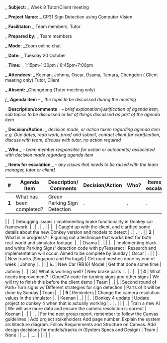 _ **Subject:** _ Week 8 Tutor/Client meeting

_ **Project Name:** _ CP31 Sign Detection using Computer Vision

_ **Facilitator:** _ Team members, Tutor

_ **Prepared by:** _ Team members

_ **Mode:** _Zoom online chat

_ **Date:** _ Tuesday 20 October

_ **Time:** _ 1:15pm-1:30pm / 6:45pm-7:00pm

_ **Attendees:** _ Keenan, Johnny, Oscar, Osama, Tamara, Chengdon ( Client meeting only) Tutor, Client

_ **Absent:** _Chengdong (Tutor meeting only)

_[__ **Agenda item –** _ _the topic to be discussed during the meeting_

_ **Description/comments** _ _– brief explanation/justification of agenda item, sub topics to be discussed or list of things discussed as part of the agenda item_

_ **Decision/Action:** _ _decision made, or action taken regarding agenda item e.g. Due dates, redo work, proof and submit, contact client for clarification, discuss with team, discuss with tutor, no action required_

_ **Who** _ _– team member responsible for action or outcome(s) associated with decision made regarding agenda item_

_ **Items for escalation** _ _– any issues that needs to be raised with the team manager, tutor or client]_

| **#** | **Agenda Item** | **Description/ Comments** | **Decision/Action** | **Who?** | **Items for escalation** |
| --- | --- | --- | --- | --- | --- |
| **1** | What has been completed? | Green Parking Sign Detection | . | . | . |
|
 | . | Debugging issues / implementing brake functionality in Donkey car framework. | . | . | . |
|
 | . | Caught up with the client, and clarified some details about the new Donkey version and models to detect | . | . | . |
| **2** | What is in progress? | Figuring out a technique that works best for both real-world and simulator footage. | . | Osama | . |
|
 | . | Implementing black and white Parking Signs&#39; detection code with pyTesseract | Research and implementation will occur. Aimed to be complete by Sunday | Oscar | . |
|
 | . | New tracks (Singapore and Portugal) | Get road meshes done by end of week | Johnny | . |
|
 | ♿. | New Car (RB16) Model | Get that done some time | Johnny | . |
| **3** | What is working well? | New brake parts | . | . | . |
| **4** | What needs improvement? | OpenCV code for turning signs and other signs | We will try to finish this before the client demo | Team | . |
 |.| Second round of Park+Turn signs w/ Different strategies for sign detection | Parts of it will be done by Sunday | Team | . |
| **5** | Reminders | Change the camera resolution values in the simulator | . | Keenan | . |
|
 | . | Donkey 4 update | Update project to donkey 4 when that is actually working | . | . |
|
 | . | Train a new AI | We will use more data and ensure the camera resolution is correct | Keenan | . |
|
 | . | For the next group report, remember to follow the Canvas guidelines | Add project stakeholders Add page number. Explain the system architecture diagram. Follow Requirements and Structure on Canvas. Add design decisions for models/tracks in (System Specs and Design) | Team | None |
| … | ….. | |
 | | |